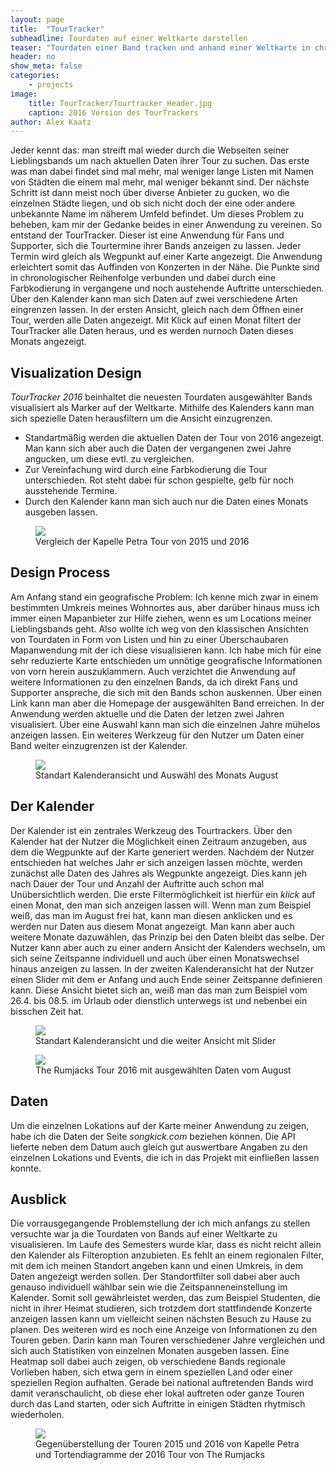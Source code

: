 ```yaml
---
layout: page
title:  "TourTracker"
subheadline: Tourdaten auf einer Weltkarte darstellen
teaser: "Tourdaten einer Band tracken und anhand einer Weltkarte in chronologischer Reihenfolge darstellen."
header: no
show_meta: false
categories:
    - projects
image:
    title: TourTracker/Tourtracker_Header.jpg
    caption: 2016 Version des TourTrackers
author: Alex Kaatz
---
```


Jeder kennt das: man streift mal wieder durch die Webseiten seiner Lieblingsbands um nach aktuellen Daten ihrer Tour zu suchen. Das erste was man dabei findet sind mal mehr, mal weniger lange Listen mit Namen von Städten die einem mal mehr, mal weniger bekannt sind. Der nächste Schritt ist dann meist noch über diverse Anbieter zu gucken, wo die einzelnen Städte liegen, und ob sich nicht doch der eine oder andere unbekannte Name im näherem Umfeld befindet. Um dieses Problem zu beheben, kam mir der Gedanke beides in einer Anwendung zu vereinen. So entstand der TourTracker. Dieser ist eine Anwendung für Fans und Supporter, sich die Tourtermine ihrer Bands anzeigen zu lassen. Jeder Termin wird gleich als Wegpunkt auf einer Karte angezeigt. Die Anwendung erleichtert somit das Auffinden von Konzerten in der Nähe. Die Punkte sind in chronologischer Reihenfolge verbunden und dabei durch eine Farbkodierung in vergangene und noch austehende Auftritte unterschieden. Über den Kalender kann man sich Daten auf zwei verschiedene Arten eingrenzen lassen. In der ersten Ansicht, gleich nach dem Öffnen einer Tour, werden alle Daten angezeigt. Mit Klick auf einen Monat filtert der TourTracker alle Daten heraus, und es werden nurnoch Daten dieses Monats angezeigt.

## Visualization Design

*TourTracker 2016* beinhaltet die neuesten Tourdaten ausgewählter Bands visualisiert als Marker auf der Weltkarte. Mithilfe des Kalenders kann man sich spezielle Daten herausfiltern um die Ansicht einzugrenzen.

* Standartmäßig werden die aktuellen Daten der Tour von 2016 angezeigt. Man kann sich aber auch die Daten der vergangenen zwei Jahre angucken, um diese evtl. zu vergleichen.
* Zur Vereinfachung wird durch eine Farbkodierung die Tour unterschieden. Rot steht dabei für schon gespielte, gelb für noch ausstehende Termine.
* Durch den Kalender kann man sich auch nur die Daten eines Monats ausgeben lassen.


<figure>
  <img src="{{ site.urlimg }}/TourTracker/Tourtracker_VergleichKapellePetra.jpg" />
  <figcaption >Vergleich der Kapelle Petra Tour von 2015 und 2016</figcaption>
</figure>

## Design Process

Am Anfang stand ein geografische Problem: Ich kenne mich zwar in einem bestimmten Umkreis meines Wohnortes aus, aber darüber hinaus muss ich immer einen Mapanbieter zur Hilfe ziehen, wenn es um Locations meiner Lieblingsbands geht. Also wollte ich weg von den klassischen Ansichten von Tourdaten in Form von Listen und hin zu einer Überschaubaren Mapanwendung mit der ich diese visualisieren kann. Ich habe mich für eine sehr reduzierte Karte entschieden um unnötige geografische Informationen von vorn herein auszuklammern. Auch verzichtet die Anwendung auf weitere Informationen zu den einzelnen Bands, da ich direkt Fans und Supporter anspreche, die sich mit den Bands schon auskennen. Über einen Link kann man aber die Homepage der ausgewählten Band erreichen. In der Anwendung werden aktuelle und die Daten der letzen zwei Jahren visualisiert. Über eine Auswahl kann man sich die einzelnen Jahre mühelos anzeigen lassen. Ein weiteres Werkzeug für den Nutzer um Daten einer Band weiter einzugrenzen ist der Kalender.

<figure>
  <img src="{{ site.urlimg }}/TourTracker/Tourtracker_Kalender.jpg" />
  <figcaption >Standart Kalenderansicht und Auswähl des Monats August</figcaption>
</figure>

## Der Kalender

Der Kalender ist ein zentrales Werkzeug des Tourtrackers. Über den Kalender hat der Nutzer die Möglichkeit einen Zeitraum anzugeben, aus dem die Wegpunkte auf der Karte generiert werden. Nachdem der Nutzer entschieden hat welches Jahr er sich anzeigen lassen möchte, werden zunächst alle Daten des Jahres als Wegpunkte angezeigt. Dies kann jeh nach Dauer der Tour und Anzahl der Auftritte auch schon mal Unübersichtlich werden. Die erste Filtermöglichkeit ist hierfür ein *klick* auf einen Monat, den man sich anzeigen lassen will. Wenn man zum Beispiel weiß, das man im August frei hat, kann man diesen anklicken und es werden nur Daten aus diesem Monat angezeigt. Man kann aber auch weitere Monate dazuwählen, das Prinzip bei den Daten bleibt das selbe.
Der Nutzer kann aber auch zu einer andern Ansicht der Kalenders wechseln, um sich seine Zeitspanne individuell und auch über einen Monatswechsel hinaus anzeigen zu lassen. In der zweiten Kalenderansicht hat der Nutzer einen Slider mit dem er Anfang und auch Ende seiner Zeitspanne definieren kann. Diese Ansicht bietet sich an, weiß man das man zum Beispiel vom 26.4. bis 08.5. im Urlaub oder dienstlich unterwegs ist und nebenbei ein bisschen Zeit hat.

<figure>
  <img src="{{ site.urlimg }}/TourTracker/Tourtracker_Kalender_02.jpg" />
  <figcaption >Standart Kalenderansicht und die weiter Ansicht mit Slider</figcaption>
</figure>

<figure>
  <img src="{{ site.urlimg }}/TourTracker/Tourtracker_RumjacksAugust.jpg" />
  <figcaption >The Rumjacks Tour 2016 mit ausgewählten Daten vom August</figcaption>
</figure>


## Daten

Um die einzelnen Lokations auf der Karte meiner Anwendung zu zeigen, habe ich die Daten der Seite *songkick.com* beziehen können. Die API lieferte neben dem Datum auch gleich gut auswertbare Angaben zu den einzelnen Lokations und Events, die ich in das Projekt mit einfließen lassen konnte.


## Ausblick

Die vorrausgegangende Problemstellung der ich mich anfangs zu stellen versuchte war ja die Tourdaten von Bands auf einer Weltkarte zu visualisieren. Im Laufe des Semesters wurde klar, dass es nicht reicht allein den Kalender als Filteroption anzubieten. Es fehlt an einem regionalen Filter, mit dem ich meinen Standort angeben kann und einen Umkreis, in dem Daten angezeigt werden sollen. Der Standortfilter soll dabei aber auch genauso individuell wählbar sein wie die Zeitspanneneinstellung im Kalender. Somit soll gewährleistet werden, das zum Beispiel Studenten, die nicht in ihrer Heimat studieren, sich trotzdem dort stattfindende Konzerte anzeigen lassen kann um vielleicht seinen nächsten Besuch zu Hause zu planen.
Des weiteren wird es noch eine Anzeige von Informationen zu den Touren geben. Darin kann man Touren verschiedener Jahre vergleichen und sich auch Statistiken von einzelnen Monaten ausgeben lassen. Eine Heatmap soll dabei auch zeigen, ob verschiedene Bands regionale Vorlieben haben, sich etwa gern in einem speziellen Land oder einer speziellen Region aufhalten. Gerade bei national auftretenden Bands wird damit veranschaulicht, ob diese eher lokal auftreten oder ganze Touren durch das Land starten, oder sich Auftritte in einigen Städten rhytmisch wiederholen.

<figure>
  <img src="{{ site.urlimg }}/TourTracker/Tourtracker_Statistiken.jpg" />
  <figcaption >Gegenüberstellung der Touren 2015 und 2016 von Kapelle Petra und Tortendiagramme der 2016 Tour von The Rumjacks</figcaption>
</figure>
